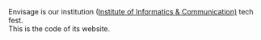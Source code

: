 <html>
<body>
Envisage is our institution (<a href="iic.ac.in" target="_blank">Institute of Informatics & Communication)</a> tech fest.
<br>
This is the code of its website.
</body>
</html>
